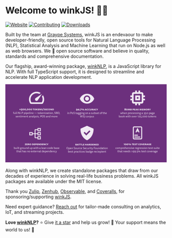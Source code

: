 # Welcome to winkJS! 👋🏼
[![Website](https://img.shields.io/static/v1?label=Website&message=winkjs.org&color=yellow)](https://winkjs.org/)
[![Contributing](https://img.shields.io/static/v1?label=Contributing&message=guide&color=green)](https://github.com/winkjs/wink-nlp/blob/master/CONTRIBUTING.md)
[![Downloads](https://img.shields.io/static/v1?label=Downloads&message=~3.5M/Year&color=blue)](https://api.npmjs.org/downloads/point/last-year/wink-nlp,wink-helpers,wink-jaro-distance,wink-distance,wink-bm25-text-search,wink-regression-tree,wink-porter2-stemmer,wink-sentiment,wink-naive-bayes-text-classifier,wink-tokenizer,wink-nlp-utils,wink-statistics,wink-pos-tagger,wink-lexicon,wink-lemmatizer,wink-ner,wink-perceptron)

Built by the team at [Graype Systems](https://graype.in), winkJS is an endevaour to make developer-friendly, open source tools for Natural Language Processing (NLP), Statistical Analysis and Machine Learning that run on Node.js as well as web browsers. We 💜 open source software and believe in quality, standards and comprehensive documentation.

Our flagship, award-winning package, [winkNLP](https://github.com/winkjs/wink-nlp), is a JavaScript library for NLP. With full TypeScript support, it is designed to streamline and accelerate NLP application development. 

![WinkNLP Features](/profile/images/winkjs-profile_features.png)

Along with winkNLP, we create standalone packages that draw from our decades of experience in solving real-life business problems. All winkJS packages are available under the MIT license.

Thank you [Zulip](https://zulip.com/), [Zenhub](https://www.zenhub.com/), [Observable](https://observablehq.com/), and [Coveralls](https://coveralls.io/), for sponsoring/supporting [winkJS](https://winkjs.org/).

Need expert guidance? [Reach out](mailto:wink@graype.in) for tailor-made consulting on analytics, IoT, and streaming projects.

**Love [winkNLP](https://github.com/winkjs/wink-nlp)?** ⭐️ Give [it a star](https://github.com/winkjs/wink-nlp) and help us grow! 🚀 Your support means the world to us! 🙏
